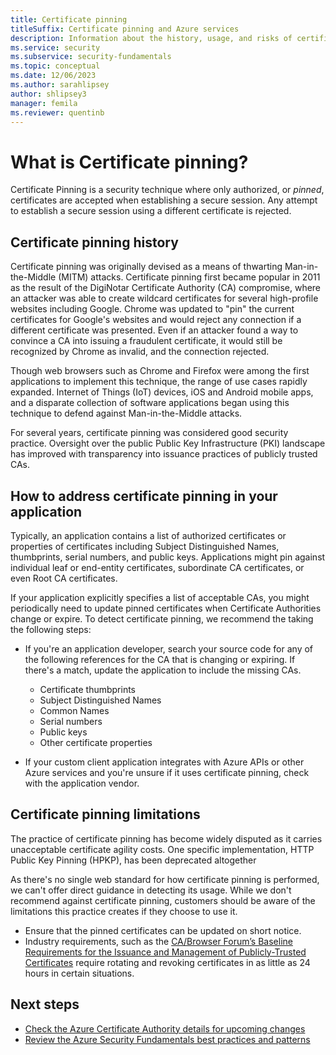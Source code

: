 ```yaml
---
title: Certificate pinning
titleSuffix: Certificate pinning and Azure services
description: Information about the history, usage, and risks of certificate pinning.
ms.service: security
ms.subservice: security-fundamentals
ms.topic: conceptual
ms.date: 12/06/2023
ms.author: sarahlipsey
author: shlipsey3
manager: femila
ms.reviewer: quentinb
---
```


# What is Certificate pinning?

Certificate Pinning is a security technique where only authorized, or *pinned*, certificates are accepted when establishing a secure session. Any attempt to establish a secure session using a different certificate is rejected.

## Certificate pinning history
Certificate pinning was originally devised as a means of thwarting Man-in-the-Middle (MITM) attacks. Certificate pinning first became popular in 2011 as the result of the DigiNotar Certificate Authority (CA) compromise, where an attacker was able to create wildcard certificates for several high-profile websites including Google. Chrome was updated to "pin" the current certificates for Google's websites and would reject any connection if a different certificate was presented. Even if an attacker found a way to convince a CA into issuing a fraudulent certificate, it would still be recognized by Chrome as invalid, and the connection rejected.

Though web browsers such as Chrome and Firefox were among the first applications to implement this technique, the range of use cases rapidly expanded. Internet of Things (IoT) devices, iOS and Android mobile apps, and a disparate collection of software applications began using this technique to defend against Man-in-the-Middle attacks.

For several years, certificate pinning was considered good security practice. Oversight over the public Public Key Infrastructure (PKI) landscape has improved with transparency into issuance practices of publicly trusted CAs.

## How to address certificate pinning in your application

Typically, an application contains a list of authorized certificates or properties of certificates including Subject Distinguished Names, thumbprints, serial numbers, and public keys. Applications might pin against individual leaf or end-entity certificates, subordinate CA certificates, or even Root CA certificates.

If your application explicitly specifies a list of acceptable CAs, you might periodically need to update pinned certificates when Certificate Authorities change or expire. To detect certificate pinning, we recommend the taking the following steps:

- If you're an application developer, search your source code for any of the following references for the CA that is changing or expiring. If there's a match, update the application to include the missing CAs.
    - Certificate thumbprints
    - Subject Distinguished Names
    - Common Names
    - Serial numbers
    - Public keys
    - Other certificate properties

- If your custom client application integrates with Azure APIs or other Azure services and you're unsure if it uses certificate pinning, check with the application vendor.

## Certificate pinning limitations
The practice of certificate pinning has become widely disputed as it carries unacceptable certificate agility costs. One specific implementation, HTTP Public Key Pinning (HPKP), has been deprecated altogether

As there's no single web standard for how certificate pinning is performed, we can't offer direct guidance in detecting its usage. While we don't recommend against certificate pinning, customers should be aware of the limitations this practice creates if they choose to use it.

- Ensure that the pinned certificates can be updated on short notice.
- Industry requirements, such as the [CA/Browser Forum’s Baseline Requirements for the Issuance and Management of Publicly-Trusted Certificates](https://cabforum.org/about-the-baseline-requirements/) require rotating and revoking certificates in as little as 24 hours in certain situations.

## Next steps

- [Check the Azure Certificate Authority details for upcoming changes](azure-CA-details.md)
- [Review the Azure Security Fundamentals best practices and patterns](best-practices-and-patterns.md)